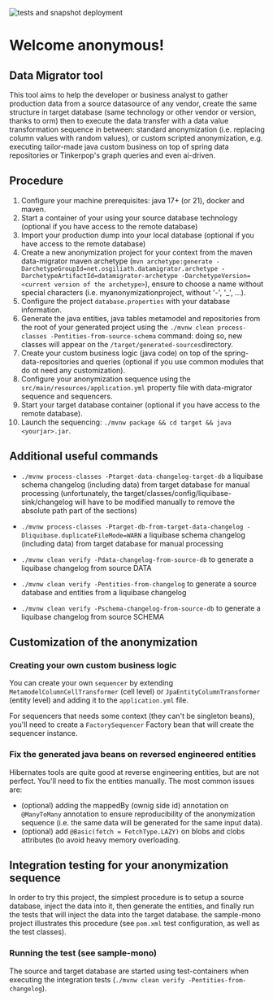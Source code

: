 ![tests and snapshot deployment](https://github.com/OsgiliathEnterprise/data-migrator/actions/workflows/maven.yml/badge.svg)

# Welcome anonymous!

## Data Migrator tool

This tool aims to help the developer or business analyst to gather production data from a source datasource of any vendor, create the same structure in target database  (same technology or other vendor or version, thanks to orm) then to execute the data transfer with a data value transformation sequence in between: standard anonymization (i.e. replacing column values with random values), or custom scripted anonymization, e.g. executing tailor-made java custom business on top of spring data repositories or Tinkerpop's graph queries and even ai-driven.

## Procedure

1. Configure your machine prerequisites: java 17+ (or 21), docker and maven. 
2. Start a container of your using your source database technology (optional if you have access to the remote database)
3. Import your production dump into your local database (optional if you have access to the remote database)
4. Create a new anonymization project for your context from the maven data-migrator maven archetype (`mvn archetype:generate -DarchetypeGroupId=net.osgiliath.datamigrator.archetype -DarchetypeArtifactId=datamigrator-archetype -DarchetypeVersion=<current version of the archetype>`), ensure to choose a name without special characters (i.e. myanonymizationproject, without '-', '_', ...).
5. Configure the project `database.properties` with your database information.
6. Generate the java entities, java tables metamodel and repositories from the root of your generated project using the `./mvnw clean process-classes -Pentities-from-source-schema` command: doing so, new classes will appear on the `/target/generated-sources`directory.
7. Create your custom business logic (java code) on top of the spring-data-repositories and queries (optional if you use common modules that do ot need any customization).
8. Configure your anonymization sequence using the `src/main/resources/application.yml`  property file with data-migrator sequence and sequencers.
9. Start your target database container (optional if you have access to the remote database).
10. Launch the sequencing: `./mvnw package && cd target && java <yourjar>.jar`.

## Additional useful commands

* `./mvnw process-classes -Ptarget-data-changelog-target-db` a liquibase schema changelog (including data) from target database for manual processing (unfortunately, the target/classes/config/liquibase-sink/changelog will have to be modified manually to remove the absolute path part of the <loadData/> sections)
* `./mvnw process-classes -Ptarget-db-from-target-data-changelog -Dliquibase.duplicateFileMode=WARN` a liquibase schema changelog (including data) from target database for manual processing

* `./mvnw clean verify -Pdata-changelog-from-source-db` to generate a liquibase changelog from source DATA
* `./mvnw clean verify -Pentities-from-changelog` to generate a source database and entities from a liquibase changelog
* `./mvnw clean verify -Pschema-changelog-from-source-db` to generate a liquibase changelog from source SCHEMA

## Customization of the anonymization

### Creating your own custom business logic

You can create your own `sequencer` by extending `MetamodelColumnCellTransformer` (cell level) or `JpaEntityColumnTransformer` (entity level) and adding it to the `application.yml` file.

For sequencers that needs some context (they can't be singleton beans), you'll need to create a `FactorySequencer` Factory bean that will create the sequencer instance.

### Fix the generated java beans on reversed engineered entities

 Hibernates tools are quite good at reverse engineering entities, but are not perfect. You'll need to fix the entities manually. The most common issues are:
 - (optional) adding the mappedBy (ownig side id) annotation on `@ManyToMany` annotation to ensure reproducibility of the anonymization sequence (i.e. the same data will be generated for the same input data).
 - (optional) add `@Basic(fetch = FetchType.LAZY)` on blobs and clobs attributes (to avoid heavy memory overloading.

## Integration testing for your anonymization sequence

In order to try this project, the simplest procedure is to setup a source database, inject the data into it, then generate the entities, and finally run the tests that will inject the data into the target database.
the sample-mono project illustrates this procedure (see `pom.xml` test configuration, as well as the test classes).

### Running the test (see sample-mono)

The source and target database are started using test-containers when executing the integration tests (`./mvnw clean verify -Pentities-from-changelog`).
